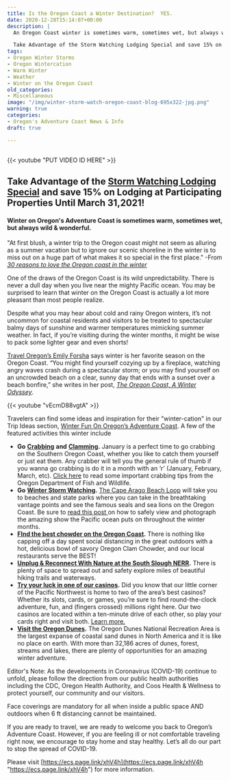```yaml
---
title: Is the Oregon Coast a Winter Destination?  YES.
date: 2020-12-28T15:14:07+00:00
description: |
  An Oregon Coast winter is sometimes warm, sometimes wet, but always wild and wonderful. One of the draws of the Oregon Coast is its wild unpredictability. There is never a dull day when you live near the mighty Pacific ocean.

  Take Advantage of the Storm Watching Lodging Special and save 15% on Lodging at Participating Properties Until March 31,2021!
tags:
- Oregon Winter Storms
- Oregon Wintercation
- Warm Winter
- Weather
- Winter on the Oregon Coast
old_categories:
- Miscellaneous
image: "/img/winter-storm-watch-oregon-coast-blog-695x322-jpg.png"
warning: true
categories:
- Oregon's Adventure Coast News & Info
draft: true

---
```

## 

{{< youtube "PUT VIDEO ID HERE" >}}

## Take Advantage of the [Storm Watching Lodging Special](https://www.oregonsadventurecoast.com/storm15/) and save 15% on Lodging at Participating Properties Until March 31,2021!

#### Winter on Oregon's Adventure Coast is sometimes warm, sometimes wet, but always wild & wonderful.

"At first blush, a winter trip to the Oregon coast might not seem as alluring as a summer vacation but to ignore our scenic shoreline in the winter is to miss out on a huge part of what makes it so special in the first place." -From [_30 reasons to love the Oregon coast in the winter_](https://www.oregonlive.com/travel/2018/02/30_reasons_to_love_the_oregon.html)

One of the draws of the Oregon Coast is its wild unpredictability. There is never a dull day when you live near the mighty Pacific ocean. You may be surprised to learn that winter on the Oregon Coast is actually a lot more pleasant than most people realize.

Despite what you may hear about cold and rainy Oregon winters, it’s not uncommon for coastal residents and visitors to be treated to spectacular balmy days of sunshine and warmer temperatures mimicking summer weather. In fact, if you’re visiting during the winter months, it might be wise to pack some lighter gear and even shorts!

[Travel Oregon’s Emily Forsha](http://traveloregon.com/author/eforsha/) says winter is her favorite season on the Oregon Coast. “You might find yourself cozying up by a fireplace, watching angry waves crash during a spectacular storm; or you may find yourself on an uncrowded beach on a clear, sunny day that ends with a sunset over a beach bonfire,” she writes in her post, [_The Oregon Coast, A Winter Odyssey_](http://traveloregon.com/trip-ideas/oregon-stories/the-oregon-coast-a-winter-odyssey/%20).

{{< youtube "vEcmD88vgtA" >}}

Travelers can find some ideas and inspiration for their "winter-cation" in our Trip Ideas section, [Winter Fun On Oregon’s Adventure Coast](https://www.oregonsadventurecoast.com/tripideas/winter-fun-in-oregons-adventure-coast/). A few of the featured activities this winter include

* **Go** [**Crabbing**](/crabbing-clamming) **and** [**Clamming**](/clamming)**.** January is a perfect time to go crabbing on the Southern Oregon Coast, whether you like to catch them yourself or just eat them. Any crabber will tell you the general rule of thumb if you wanna go crabbing is do it in a month with an ‘r’ (January, February, March, etc). [Click here](https://myodfw.com/articles/how-crab) to read some important crabbing tips from the Oregon Department of Fish and Wildlife.
* **Go** [**Winter Storm Watching**](https://www.oregonsadventurecoast.com/blog/winter-storm-watching-is-awe-inspiring-on-oregon-s-adventure-coast/)**.** [The Cape Arago Beach Loop](https://www.oregonsadventurecoast.com/tripideas/explore-the-cape-arago-beach-loop/) will take you to beaches and state parks where you can take in the breathtaking vantage points and see the famous seals and sea lions on the Oregon Coast. Be sure to [read this post ](https://www.oregonsadventurecoast.com/blog/how-to-stay-safe-while-winter-storm-watching/)on how to safely view and photograph the amazing show the Pacific ocean puts on throughout the winter months.
* [**FInd the best chowder on the Oregon Coast**](https://www.oregonsadventurecoast.com/blog/who-has-the-best-clam-chowder-on-oregon-s-adventure-coast/)**.** There is nothing like capping off a day spent social distancing in the great outdoors with a hot, delicious bowl of savory Oregon Clam Chowder, and our local restaurants serve the BEST!
* [**Unplug & Reconnect With Nature at the South Slough NERR**](https://www.oregonsadventurecoast.com/blog/unplug-reconnect-with-nature-at-the-south-slough-nerr/)**.** There is plenty of space to spread out and safety explore miles of beautiful hiking trails and waterways.
* [**Try your luck in one of our casinos**](https://www.oregonsadventurecoast.com/blog/try-your-luck-on-oregon-s-adventure-coast/)**.** Did you know that our little corner of the Pacific Northwest is home to two of the area’s best casinos? Whether its slots, cards, or games, you’re sure to find round-the-clock adventure, fun, and (fingers crossed) millions right here. Our two casinos are located within a ten-minute drive of each other, so play your cards right and visit both. [Learn more.](https://www.oregonsadventurecoast.com/blog/try-your-luck-on-oregon-s-adventure-coast)
* [**Visit the Oregon Dunes**](https://www.oregonsadventurecoast.com/blog/best-ways-to-experience-the-oregon-dunes/)**.** The Oregon Dunes National Recreation Area is the largest expanse of coastal sand dunes in North America and it is like no place on earth. With more than 32,186 acres of dunes, forest, streams and lakes, there are plenty of opportunities for an amazing winter adventure.

Editor's Note: As the developments in Coronavirus (COVID-19) continue to unfold, please follow the direction from our public health authorities including the CDC, Oregon Health Authority, and Coos Health & Wellness to protect yourself, our community and our visitors.

Face coverings are mandatory for all when inside a public space AND outdoors when 6 ft distancing cannot be maintained.

If you are ready to travel, we are ready to welcome you back to Oregon’s Adventure Coast. However, if you are feeling ill or not comfortable traveling right now, we encourage to stay home and stay healthy. Let’s all do our part to stop the spread of COVID-19.

Please visit [https://ecs.page.link/xhV4h](https://ecs.page.link/xhV4h "https://ecs.page.link/xhV4h") for more information.
